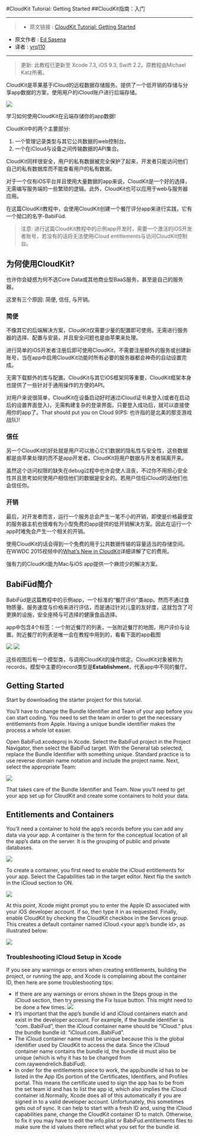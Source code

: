 #CloudKit Tutorial: Getting Started
##CloudKit指南：入门


***

>* 原文链接 : [CloudKit Tutorial: Getting Started](https://www.raywenderlich.com/134694/cloudkit-tutorial-getting-started)
* 原文作者 : [Ed Sasena](https://www.raywenderlich.com/u/anros)
* 译者 : [yrq110](https://github.com/yrq110)

***

> 更新: 此教程已更新至 Xcode 7.3, iOS 9.3, Swift 2.2。原教程由Michael Katz所著。

CloudKit是苹果基于iCloud的远程数据存储服务。提供了一个低开销的存储与分享app数据的方案，使用用户的iCloud账户进行后端存储。

![](https://cdn1.raywenderlich.com/wp-content/uploads/2016/06/CloudKit-feature-1-250x250.png)

学习如何使用CloudKit在云端存储你的app数据!

CloudKit中的两个主要部分:

1. 一个管理记录类型与其它公共数据的web控制台。
2. 一个在iCloud与设备之间传输数据的API集合。

CloudKit同样很安全，用户的私有数据被完全保护了起来，开发者只能访问他们自己的私有数据库而不能查看用户的私有数据。

对于一个仅有iOS平台并且使用大量数据的app来说，CloudKit是一个好的选择，无需编写服务端的一些繁琐的逻辑。此外，CloudKit也可以应用于web与服务器应用。

在这篇CloudKit教程中，会使用CloudKit创建一个餐厅评分app来进行实践，它有一个拗口的名字-BabiFüd.

> 注意: 进行这篇CloudKit教程中的示例app开发时，需要一个激活的iOS开发者账号，若没有的话将无法使用iCloud entitlements与访问CloudKit控制台。

## 为何使用CloudKit?

也许你会疑惑为何不选Core Data或其他商业型BaaS服务，甚至是自己的服务器。

这里有三个原因: 简便, 信任, 与开销。

### 简便

不像其它的后端解决方案，CloudKit仅需要少量的配置即可使用。无需进行服务器的选择、配置与安装，并且安全问题也是由苹果来处理。

进行简单的iOS开发者注册后即可使用CloudKit，不需要注册额外的服务或创建新账号，当在app中启用CloudKit功能时所有必要的服务器都会神奇的自动设置完成。

无需下载额外的库与配置。CloudKit与其它iOS框架同等重要，CloudKit框架本身也提供了一些针对于通用操作的方便的API。

对用户来说很简单，CloudKit在设备启动好时通过iCloud证书来登入(或者在启动后的设置界面登入)，无需构建复杂的登录界面。只要登入成功后，就可以直接使用你的app了。That should put you on Cloud 9(PS: 也许指的是北美的那支游戏战队)!

### 信任

另一个CloudKit的好处就是用户可以放心它们数据的隐私性与安全性，这些数据都是由苹果处理的而不是app开发者。CloudKit将用户数据与开发者隔离开来。

虽然这个访问权限的缺失在debug过程中也许会使人沮丧，不过你不用担心安全性并且思考如何使用户相信他们的数据是安全的。若用户信任iCloud的话他们也会信任你。

### 开销

最后，对开发者而言，运行一个服务总会产生一笔不小的开销，即使是价格最便宜的服务器主机也很难有为小型免费的app提供的低开销解决方案。因此在运行一个app时难免会产生一个相关的开销。

使用CloudKit的话会得到一个免费的用于公共数据传输的容量适当的存储空间。在WWDC 2015视频中的[What’s New in CloudKit](https://developer.apple.com/videos/play/wwdc2015/704/)详细讲解了它的费用。

强有力的CloudKit能为Mac与iOS app提供一个麻烦少的解决方案。

## BabiFüd简介

BabiFüd是这篇教程中的示例app，一个标准的“餐厅评价”类app。然而不通过食物质量、服务速度与价格来进行评估，而是通过针对儿童的友好度，这就包含了可更换的设施，安全座椅与可选择的健康食品选择。

app中包含4个标签：一个附近餐厅的列表，一张附近餐厅的地图，用户评价与设置。附近餐厅的列表是唯一会在教程中用到的，看看下面的app截图

![](http://www.raywenderlich.com/wp-content/uploads/2014/09/nearby.png)
![](http://www.raywenderlich.com/wp-content/uploads/2014/09/map.png)

这些视图后有一个模型类，与调用CloudKit的操作绑定。CloudKit对象被称为records，模型中主要的record类型是**Establishment**，代表app中不同的餐厅。

## Getting Started

Start by downloading the starter project for this tutorial.

You’ll have to change the Bundle Identifier and Team of your app before you can start coding. You need to set the team in order to get the necessary entitlements from Apple. Having a unique bundle identifier makes the process a whole lot easier.

Open BabiFud.xcodeproj in Xcode. Select the BabiFud project in the Project Navigator, then select the BabiFud target. With the General tab selected, replace the Bundle Identifier with something unique. Standard practice is to use reverse domain name notation and include the project name. Next, select the appropriate Team:

![](https://cdn3.raywenderlich.com/wp-content/uploads/2016/05/S1-BabiFud-Bundle-ID-480x138.png)

That takes care of the Bundle Identifier and Team. Now you’ll need to get your app set up for CloudKit and create some containers to hold your data.

## Entitlements and Containers

You’ll need a container to hold the app’s records before you can add any data via your app. A container is the term for the conceptual location of all the app’s data on the server. It is the grouping of public and private databases.

![](https://cdn4.raywenderlich.com/wp-content/uploads/2016/06/CloudKit-container-diagram.png)

To create a container, you first need to enable the iCloud entitlements for your app. Select the Capabilities tab in the target editor. Next flip the switch in the iCloud section to ON.

![](https://cdn3.raywenderlich.com/wp-content/uploads/2016/05/S2-Enable-iCloud-480x220.png)

At this point, Xcode might prompt you to enter the Apple ID associated with your iOS developer account. If so, then type it in as requested. Finally, enable CloudKit by checking the CloudKit checkbox in the Services group.
This creates a default container named iCloud.<your app’s bundle id>, as illustrated below:

![](https://cdn1.raywenderlich.com/wp-content/uploads/2016/05/S3-Enable-CloudKit-480x220.png)

### Troubleshooting iCloud Setup in Xcode

If you see any warnings or errors when creating entitlements, building the project, or running the app, and Xcode is complaining about the container ID, then here are some troubleshooting tips:

* If there are any warnings or errors shown in the Steps group in the iCloud section, then try pressing the Fix Issue button. This might need to be done a few times.
  ![](http://www.raywenderlich.com/wp-content/uploads/2014/09/0_fix_issue.png)
* It’s important that the app’s bundle id and iCloud containers match and exist in the developer account. For example, if the bundle identifier is “com.<your domain>.BabiFud”, then the iCloud container name should be “iCloud.” plus the bundle bundle id: “iCloud.com.<your domain>.BabiFud”.
* The iCloud container name must be unique because this is the global identifier used by CloudKit to access the data. Since the iCloud container name contains the bundle id, the bundle id must also be unique (which is why it has to be changed from com.raywendrelich.BabiFud).
* In order for the entitlements piece to work, the app/bundle id has to be listed in the App IDs portion of the Certificates, Identifiers, and Profiles portal. This means the certificate used to sign the app has to be from the set team id and has to list the app id, which also implies the iCloud container id.Normally, Xcode does all of this automatically if you are signed in to a valid developer account. Unfortunately, this sometimes gets out of sync. It can help to start with a fresh ID and, using the iCloud capabilities pane, change the CloudKit container ID to match. Otherwise, to fix it you may have to edit the info.plist or BabiFud.entitlements files to make sure the id values there reflect what you set for the bundle id.
